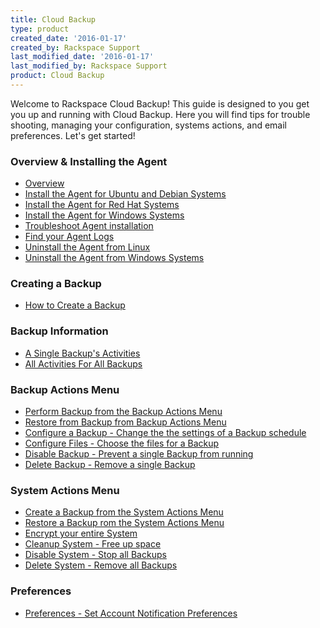 ```yaml
---
title: Cloud Backup
type: product
created_date: '2016-01-17'
created_by: Rackspace Support
last_modified_date: '2016-01-17'
last_modified_by: Rackspace Support
product: Cloud Backup
---
```


Welcome to Rackspace Cloud Backup! This guide is designed to you get you
up and running with Cloud Backup. Here you will find tips for trouble
shooting, managing your configuration, systems actions, and email
preferences. Let's get started!

###  Overview & Installing the Agent

-   [Overview](/how-to/rackspace-cloud-backup-overview)
-   [Install the Agent for Ubuntu and Debian
    Systems](/how-to/rackspace-cloud-backup-install-the-agent-on-linux#apt)
-   [Install the Agent for Red Hat
    Systems](/how-to/rackspace-cloud-backup-install-the-agent-on-linux#rpm)
-   [Install the Agent for Windows
    Systems](/how-to/rackspace-cloud-backup-install-the-agent-on-windows)
-   [Troubleshoot Agent
    installation](/how-to/rackspace-cloud-backup-install-the-agent-on-linux#troubleshooting)
-   [Find your Agent
    Logs](/how-to/rackspace-cloud-backup-install-the-agent-on-linux#agents)
-   [Uninstall the Agent from
    Linux](/how-to/rackspace-cloud-backup-install-the-agent-on-linux#uninstalllinux)
-   [Uninstall the Agent from Windows
    Systems](/how-to/rackspace-cloud-backup-install-the-agent-on-windows#uninstallwindows)

###  Creating a Backup

-   [How to Create a
    Backup](/how-to/rackspace-cloud-backup-create-a-backup-0)

###  Backup Information

-   [A Single Backup's
    Activities](/how-to/rackspace-cloud-backup-backup-information-0#single)
-   [All Activities For All
    Backups](/how-to/rackspace-cloud-backup-backup-information-0#all)

###  Backup Actions Menu

-   [Perform Backup from the Backup Actions
    Menu](/how-to/rackspace-cloud-backup-backup-actions-0#performbackup)
-   [Restore from Backup from Backup Actions
    Menu](/how-to/rackspace-cloud-backup-backup-actions-0#restorebackup)
-   [Configure a Backup - Change the the settings of a Backup
    schedule](/how-to/rackspace-cloud-backup-backup-actions-0#configurebackup)
-   [Configure Files - Choose the files for a
    Backup](/how-to/rackspace-cloud-backup-backup-actions-0#configurefiles)
-   [Disable Backup - Prevent a single Backup from
    running](/how-to/rackspace-cloud-backup-backup-actions-0#disablebackup)
-   [Delete Backup - Remove a single
    Backup](/how-to/rackspace-cloud-backup-backup-actions-0#deletebackup)

###  System Actions Menu

-   [Create a Backup from the System Actions
    Menu](/how-to/rackspace-cloud-backup-system-actions#createbackup)
-   [Restore a Backup rom the System Actions
    Menu](/how-to/rackspace-cloud-backup-system-actions#restorebackup)
-   [Encrypt your entire
    System](/how-to/rackspace-cloud-backup-system-actions#encryptsystem)
-   [Cleanup System - Free up
    space](/how-to/rackspace-cloud-backup-system-actions#cleanupsystem)
-   [Disable System - Stop all
    Backups](/how-to/rackspace-cloud-backup-system-actions#disablesystem)
-   [Delete System - Remove all
    Backups](/how-to/rackspace-cloud-backup-system-actions#deletesystem)

###  Preferences

-   [Preferences - Set Account Notification
    Preferences](/how-to/rackspace-cloud-backup-preferences-0)
